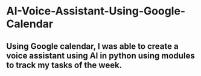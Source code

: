 # AI-Voice-Assistant-Using-Google-Calendar

## Using Google calendar, I was able to create a voice assistant using AI in python using modules to track my tasks of the week.
